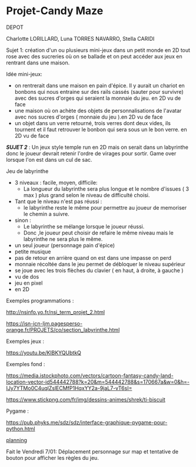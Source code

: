# Projet-Candy Maze
DEPOT

Charlotte LORILLARD, Luna TORRES NAVARRO, Stella CARIDI


Sujet 1: création d'un ou plusieurs mini-jeux dans un petit monde en 2D tout rose avec des sucreries où on se ballade et on peut accéder aux jeux en  rentrant dans une maison. 

Idée mini-jeux:
  - on rentrerait dans une maison en pain d'épice. Il y aurait un chariot en bonbons qui nous entraine sur des rails cassés (sauter pour survivre) avec des sucres d'orges qui seraient la monnaie du jeu. en 2D vu de face
  - une maison où on achète des objets de personnalisations de l'avatar avec nos sucres d'orges ( monnaie du jeu ).en 2D vu de face
  - un objet dans un verre retourné, trois verres dont deux vides, ils tournent et il faut retrouver le bonbon qui sera sous un le bon verre. en 2D vu de face


**_SUJET 2_** : 
   Un jeux style temple run en 2D mais on serait dans un labyrinthe donc le joueur devrait retenir l'ordre de virages pour sortir. Game over lorsque l'on est dans un cul de sac.  
  
  
  Jeu de labyrinthe
  - 3 niveaux : facile, moyen, difficile:
      - La longueur du labyrinthe sera plus longue et le nombre d'issues ( 3 max ) plus grand selon le niveau de difficulté choisi.
  - Tant que le niveau n'est pas réussi : 
      - le labyrinthe reste le même pour permettre au joueur de memoriser le chemin a suivre.
  - sinon :
     -  Le labyrinthe se mélange lorsque le joueur réussi.
     - Donc ,le joueur peut choisir de refaire le même niveau mais le labyrinthe ne sera plus le même.
  - un seul joueur (personnage pain d'épice)
  - petite musique
  - pas de retour en arrière quand on est dans une impasse on perd
  - monnaie récoltée dans le jeu permet de débloquer le niveau supérieur
  - se joue avec les trois flèches du clavier ( en haut, à droite, à  gauche ) 
  - vu de dos 
  - jeu en pixel
  - en 2D
 
Exemples programmations : 

http://nsinfo.yo.fr/nsi_term_projet_2.html

https://isn-icn-ljm.pagesperso-orange.fr/PROJETS/co/section_labyrinthe.html

Exemples jeux : 

https://youtu.be/KlBKYQUbtkQ

Exemples fond :

https://media.istockphoto.com/vectors/cartoon-fantasy-candy-land-location-vector-id544442788?k=20&m=544442788&s=170667a&w=0&h=-IJy7YTMo0C4uqlZslECMfP1HqxYY2a-9jaL7-vT6sI=

https://www.stickpng.com/fr/img/dessins-animes/shrek/ti-biscuit

Pygame :

https://pub.phyks.me/sdz/sdz/interface-graphique-pygame-pour-python.html

[planning](https://github.com/CLorillard/Projet-nsi-SLC/blob/main/Planning)

Fait le Vendredi 7/01: Déplacement personnage sur map et tentative de bouton pour afficher les règles du jeu.
